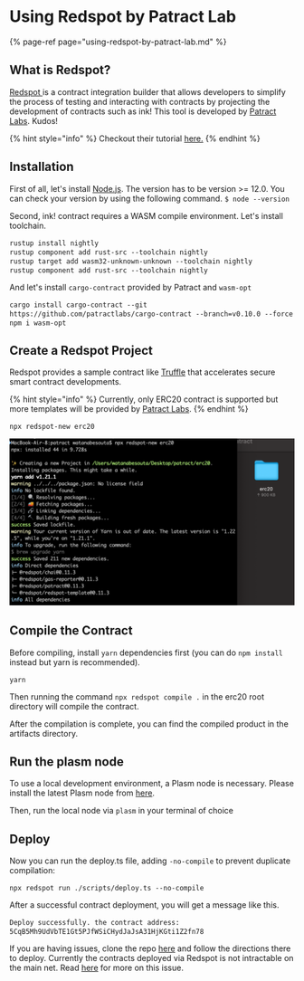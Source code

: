 # Using Redspot by Patract Lab

{% page-ref page="using-redspot-by-patract-lab.md" %}

## What is Redspot?

[Redspot ](https://docs.patract.io/en/redspot/introduction.html)is a contract integration builder that allows developers to simplify the process of testing and interacting with contracts by projecting the development of contracts such as ink! This tool is developed by [Patract Labs](https://patract.io/products). Kudos!

{% hint style="info" %}
Checkout their tutorial [here.](https://docs.patract.io/en/redspot/tutorial.html#prepare-a-blockchain-node-that-can-run-contracts)
{% endhint %}

## Installation

First of all, let's install [Node.js](https://nodejs.org/). The version has to be version &gt;= 12.0. You can check your version by using the following command. `$ node --version`

Second, ink! contract requires a WASM compile environment. Let's install toolchain.

```text
rustup install nightly
rustup component add rust-src --toolchain nightly
rustup target add wasm32-unknown-unknown --toolchain nightly
rustup component add rust-src --toolchain nightly
```

And let's install `cargo-contract` provided by Patract  and `wasm-opt`

```text
cargo install cargo-contract --git https://github.com/patractlabs/cargo-contract --branch=v0.10.0 --force
npm i wasm-opt
```

## Create a Redspot Project

Redspot provides a sample contract like [Truffle](https://www.trufflesuite.com/) that accelerates secure smart contract developments.  

{% hint style="info" %}
Currently, only ERC20 contract is supported but more templates will be provided by [Patract Labs](https://patract.io/). 
{% endhint %}

```text
npx redspot-new erc20
```

![](../.gitbook/assets/screen-shot-2021-04-16-at-17.55.07.png)

## Compile the Contract

Before compiling, install `yarn` dependencies first \(you can do `npm install` instead but yarn is recommended\).

```text
yarn
```

Then running the command `npx redspot compile .` in the erc20 root directory will compile the contract.

After the compilation is complete, you can find the compiled product in the artifacts directory.

##  Run the plasm node

To use a  local development environment, a Plasm node is necessary. Please install the latest Plasm node from [here](https://github.com/PlasmNetwork/Plasm/tree/dusty#building-from-source).

Then, run the local node via `plasm` in your terminal of choice

## Deploy

Now you can run the deploy.ts file, adding `-no-compile` to prevent duplicate compilation:

```text
npx redspot run ./scripts/deploy.ts --no-compile
```

After a successful contract deployment, you will get a message like this.

```text
Deploy successfully. the contract address: 5CqB5Mh9UdVbTE1Gt5PJfWSiCHydJaJsA31HjKGti1Z2fn78
```

If you are having issues, clone the repo [here](https://github.com/PlasmNetwork/tutorials/tree/main/erc20) and follow the directions there to deploy. Currently the contracts deployed via Redspot is not intractable on the main net. Read [here](https://github.com/patractlabs/redspot/issues/117) for more on this issue.

